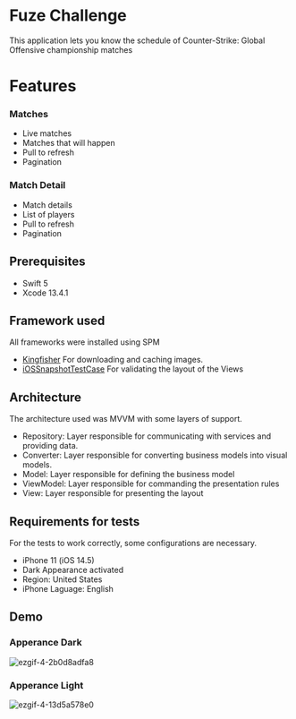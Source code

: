 # Fuze Challenge

This application lets you know the schedule of Counter-Strike: Global Offensive championship matches

# Features

### Matches

- Live matches
- Matches that will happen
- Pull to refresh
- Pagination

### Match Detail

- Match details
- List of players
- Pull to refresh
- Pagination

## Prerequisites

- Swift 5
- Xcode 13.4.1

## Framework used

All frameworks were installed using SPM

 - [Kingfisher](https://github.com/onevcat/Kingfisher) For downloading and caching images.
 - [iOSSnapshotTestCase](https://github.com/uber/ios-snapshot-test-case) For validating the layout of the Views

## Architecture

The architecture used was MVVM with some layers of support.

- Repository: Layer responsible for communicating with services and providing data. 
- Converter: Layer responsible for converting business models into visual models. 
- Model: Layer responsible for defining the business model
- ViewModel: Layer responsible for commanding the presentation rules
- View: Layer responsible for presenting the layout

## Requirements for tests

For the tests to work correctly, some configurations are necessary.

- iPhone 11 (iOS 14.5)
- Dark Appearance activated
- Region: United States
- iPhone Laguage: English

## Demo

### Apperance Dark
![ezgif-4-2b0d8adfa8](https://user-images.githubusercontent.com/13118511/203706064-30fb9c0d-0f23-4dd4-a416-7b669abe08fb.gif)

### Apperance Light
![ezgif-4-13d5a578e0](https://user-images.githubusercontent.com/13118511/203706378-7c82962f-ac7f-4f8c-b02d-a19881867322.gif)
